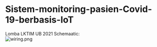 # Sistem-monitoring-pasien-Covid-19-berbasis-IoT

Lomba LKTIM UB 2021
Schemaatic:  
![wiring.png]( {https://drive.google.com/file/d/1CchevhdFbx-BiqbHWvQKx0PPnuzOERCI/view?usp=share_link} )
